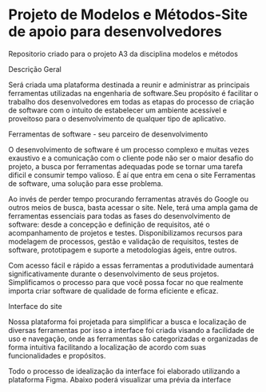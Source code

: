 # Projeto de Modelos e Métodos-Site de apoio para desenvolvedores

Repositorio criado para o projeto A3 da disciplina modelos e métodos

Descrição Geral

Será criada uma plataforma destinada a reunir e administrar as principais ferramentas utilizadas na engenharia de software.Seu propósito é facilitar o trabalho dos desenvolvedores em todas as etapas do processo de criação de software com o intuito de estabelecer um ambiente acessível e proveitoso para o desenvolvimento de qualquer tipo de aplicativo.

Ferramentas de software - seu parceiro de desenvolvimento

O desenvolvimento de software é um processo complexo e muitas vezes exaustivo e a comunicação com o cliente pode não ser o maior desafio do projeto, a busca por ferramentas adequadas pode se tornar uma tarefa dificil e consumir tempo valioso. É aí que entra em cena o site Ferramentas de software, uma solução para esse problema.

Ao invés de perder tempo procurando ferramentas através do Google ou outros meios de busca, basta acessar o site. Nele, terá uma ampla gama de ferramentas essenciais para todas as fases do desenvolvimento de software: desde a concepção e definição de requisitos, até o acompanhamento de projetos e testes. Disponibilizamos recursos para modelagem de processos, gestão e validação de requisitos, testes de software, prototipagem e suporte a metodologias ágeis, entre outros.

Com acesso fácil e rápido a essas ferramentas a produtividade  aumentará significativamente durante o desenvolvimento de seus projetos. Simplificamos o processo para que você possa focar no que realmente importa criar software de qualidade de forma eficiente e eficaz.

Interface do site

Nossa plataforma foi projetada para simplificar a busca e localização de diversas ferramentas por isso a interface foi criada visando a facilidade de uso e navegação, onde as ferramentas são categorizadas e organizadas de forma intuitiva facilitando a localização de acordo com suas funcionalidades e propósitos.

Todo o processo de idealização da interface foi elaborado utilizando a plataforma Figma. Abaixo poderá visualizar uma prévia da interface

